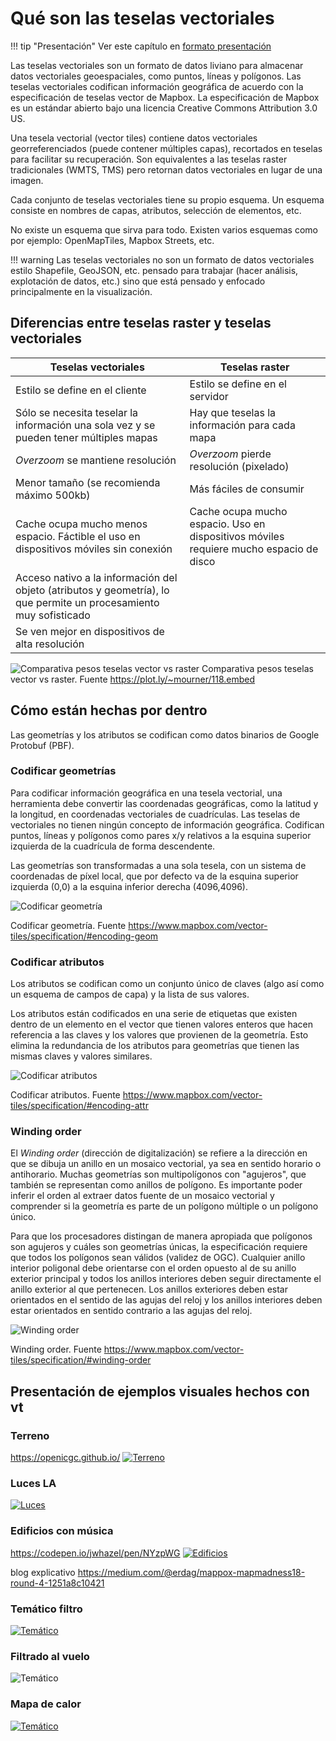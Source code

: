 # Qué son las teselas vectoriales

!!! tip "Presentación"
    Ver este capítulo en [formato presentación](../presentacion/)

Las teselas vectoriales son un formato de datos liviano para almacenar datos vectoriales geoespaciales, como puntos, líneas y polígonos. Las teselas vectoriales codifican información geográfica de acuerdo con la especificación de teselas vector de Mapbox. La especificación de Mapbox es un estándar abierto bajo una licencia Creative Commons Attribution 3.0 US.

Una tesela vectorial (vector tiles) contiene datos vectoriales georreferenciados (puede contener múltiples capas), recortados en teselas para facilitar su recuperación. Son equivalentes a las teselas raster tradicionales (WMTS, TMS) pero retornan datos vectoriales en lugar de una imagen.

Cada conjunto de teselas vectoriales tiene su propio esquema. Un esquema consiste en nombres de capas, atributos, selección de elementos, etc.

No existe un esquema que sirva para todo. Existen varios esquemas como por ejemplo: OpenMapTiles, Mapbox Streets, etc.

!!! warning
    Las teselas vectoriales no son un formato de datos vectoriales estilo Shapefile, GeoJSON, etc. pensado para trabajar (hacer análisis, explotación de datos, etc.) sino que está pensado y enfocado principalmente en la visualización.


## Diferencias entre teselas raster y teselas vectoriales

| Teselas vectoriales | Teselas raster |
|---|---|
|Estilo se define en el cliente|Estilo se define en el servidor|
|Sólo se necesita teselar la información una sola vez y se pueden tener múltiples mapas|Hay que teselas la información para cada mapa|
|*Overzoom* se mantiene resolución|*Overzoom* pierde resolución (pixelado)|
|Menor tamaño (se recomienda máximo 500kb)|Más fáciles de consumir|
|Cache ocupa mucho menos espacio. Fáctible el uso en dispositivos móviles sin conexión|Cache ocupa mucho espacio. Uso en dispositivos móviles requiere mucho espacio de disco|
|Acceso nativo a la información del objeto (atributos y geometría), lo que permite un procesamiento muy sofisticado||
|Se ven mejor en dispositivos de alta resolución||

![Comparativa pesos teselas vector vs raster](img/vector-raster.png)
Comparativa pesos teselas vector vs raster. Fuente https://plot.ly/~mourner/118.embed


## Cómo están hechas por dentro

Las geometrías y los atributos se codifican como datos binarios de Google Protobuf (PBF).

### Codificar geometrías

Para codificar información geográfica en una tesela vectorial, una herramienta debe convertir las coordenadas geográficas, como la latitud y la longitud, en coordenadas vectoriales de cuadrículas. Las teselas de vectoriales no tienen ningún concepto de información geográfica. Codifican puntos, líneas y polígonos como pares x/y relativos a la esquina superior izquierda de la cuadrícula de forma descendente.

Las geometrías son transformadas a una sola tesela, con un sistema de coordenadas de píxel local, que por defecto va de la esquina superior izquierda (0,0) a la esquina inferior derecha (4096,4096).

![Codificar geometría](img/geo2pbf.gif)

Codificar geometría. Fuente https://www.mapbox.com/vector-tiles/specification/#encoding-geom

### Codificar atributos

Los atributos se codifican como un conjunto único de claves (algo así como un esquema de campos de capa) y la lista de sus valores.

Los atributos están codificados en una serie de etiquetas que existen dentro de un elemento en el vector que tienen valores enteros que hacen referencia a las claves y los valores que provienen de la geometría. Esto elimina la redundancia de los atributos para geometrías que tienen las mismas claves y valores similares.

![Codificar atributos](img/atributos2pbf.png)

Codificar atributos. Fuente https://www.mapbox.com/vector-tiles/specification/#encoding-attr

### Winding order

El *Winding order* (dirección de digitalización) se refiere a la dirección en que se dibuja un anillo en un mosaico vectorial, ya sea en sentido horario o antihorario. Muchas geometrías son multipolígonos con "agujeros", que también se representan como anillos de polígono. Es importante poder inferir el orden al extraer datos fuente de un mosaico vectorial y comprender si la geometría es parte de un polígono múltiple o un polígono único.

Para que los procesadores distingan de manera apropiada que polígonos son agujeros y cuáles son geometrías únicas, la especificación requiere que todos los polígonos sean válidos (validez de OGC). Cualquier anillo interior poligonal debe orientarse con el orden opuesto al de su anillo exterior principal y todos los anillos interiores deben seguir directamente el anillo exterior al que pertenecen. Los anillos exteriores deben estar orientados en el sentido de las agujas del reloj y los anillos interiores deben estar orientados en sentido contrario a las agujas del reloj.

![Winding order](img/winding-order.png)

Winding order. Fuente https://www.mapbox.com/vector-tiles/specification/#winding-order


## Presentación de ejemplos visuales hechos con vt

### Terreno

https://openicgc.github.io/
[![Terreno](img/terreno-icgc.png)](https://openicgc.github.io/mapbox_map.html#13/41.3993/2.16145/-55.2/43)

### Luces LA

[![Luces](img/luces-la.png)](https://cityhubla.github.io/lacity_exploration_18/index.html#16.38/34.053569/-118.242875/36/55)

### Edificios con música

https://codepen.io/jwhazel/pen/NYzpWG
[![Edificios](img/edificios-musica.gif)](https://twitter.com/jessewhazel/status/981379944440877058)

blog explicativo https://medium.com/@erdag/mappox-mapmadness18-round-4-1251a8c10421

### Temático filtro

[![Temático](img/vt-ny-carto.gif)](https://carto.com/blog/using-mvt-in-carto/)

### Filtrado al vuelo

![Temático](img/ejemplo-turf.gif)

### Mapa de calor

[![Temático](img/heatmap.png)](https://blog.mapbox.com/heatmaps-at-scale-for-business-intelligence-285dbbc3d7b3)
